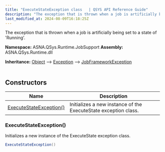 ```yaml
---
title: "ExecuteStateException class   | QSYS API Reference Guide"
description: "The exception that is thrown when a job is artificially being set to a state of &#39;Running&#39;. "
last_modified_at: 2024-08-09T16:18:25Z
---
```


The exception that is thrown when a job is artificially being set to a state of 'Running'.

**Namespace:** ASNA.QSys.Runtime.JobSupport
**Assembly:** ASNA.QSys.Runtime.dll

**Inheritance:** [Object](https://docs.microsoft.com/en-us/dotnet/api/system.object) --> [Exception](https://docs.microsoft.com/en-us/dotnet/api/system.exception) --> [JobFrameworkException](/reference/runtime/qsys-runtime-job-support/job-framework-exception.html)
<br>
<br>

## Constructors

| Name | Description |
| --- | --- |
| [ExecuteStateException()](#executestateexception) | Initializes a new instance of the ExecuteState exception class.

### ExecuteStateException()

Initializes a new instance of the ExecuteState exception class.

```cs
ExecuteStateException()
```
